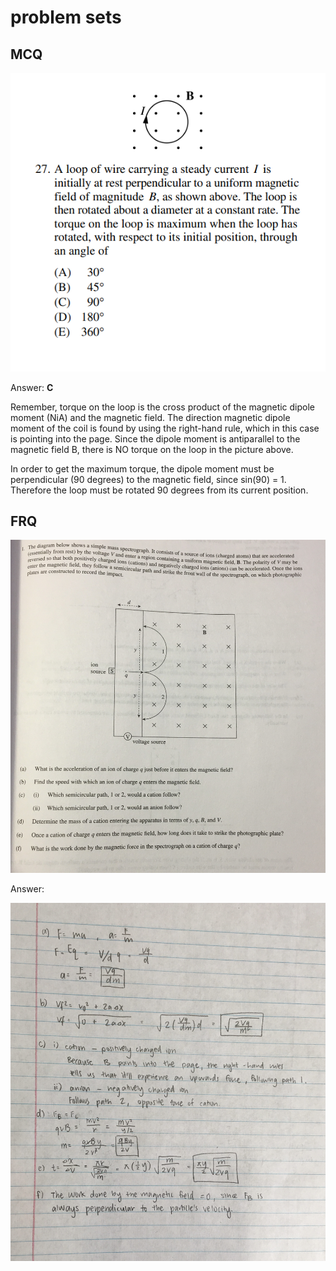 # problem sets

## MCQ

![](<../.gitbook/assets/image (11) (1).png>)

Answer: **C**

Remember, torque on the loop is the cross product of the magnetic dipole moment (NiA) and the magnetic field. The direction magnetic dipole moment of the coil is found by using the right-hand rule, which in this case is pointing into the page. Since the dipole moment is antiparallel to the magnetic field B, there is NO torque on the loop in the picture above.&#x20;

In order to get the maximum torque, the dipole moment must be perpendicular (90 degrees) to the magnetic field, since sin(90) = 1. Therefore the loop must be rotated 90 degrees from its current position.

## FRQ

![](../.gitbook/assets/IMG-6035.jpg)

Answer:

![](<../.gitbook/assets/IMG-6050 (1).jpg>)

